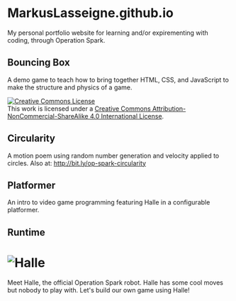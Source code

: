 # MarkusLasseigne.github.io
My personal portfolio website for learning and/or expirementing with coding, through Operation Spark.

## Bouncing Box
A demo game to teach how to bring together HTML, CSS, and JavaScript to make the structure and physics of a game.

<a rel="license" href="http://creativecommons.org/licenses/by-nc-sa/4.0/"><img alt="Creative Commons License" style="border-width:0" src="https://i.creativecommons.org/l/by-nc-sa/4.0/88x31.png" /></a><br />This work is licensed under a <a rel="license" href="http://creativecommons.org/licenses/by-nc-sa/4.0/">Creative Commons Attribution-NonCommercial-ShareAlike 4.0 International License</a>.

## Circularity
A motion poem using random number generation and velocity applied to circles.
Also at: http://bit.ly/op-spark-circularity

## Platformer
An intro to video game programming featuring Halle in a configurable platformer.

## Runtime
![Halle](http://i.imgur.com/yUKA9EN.gif)
===
Meet Halle, the official Operation Spark robot.
Halle has some cool moves but nobody to play with. Let's build our own game using Halle!